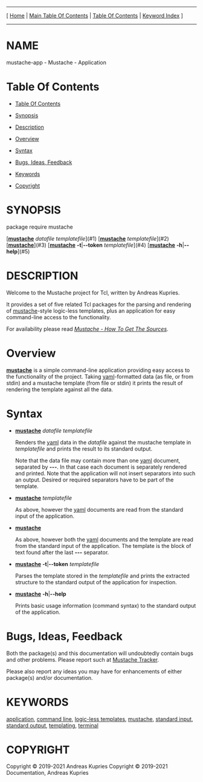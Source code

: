 
[//000000001]: # (mustache\-app \- Mustache\. Packages for logic\-less templating)
[//000000002]: # (Generated from file 'mustache\_application\.man' by tcllib/doctools with format 'markdown')
[//000000003]: # (Copyright &copy; 2019\-2021 Andreas Kupries
Copyright &copy; 2019\-2021 Documentation, Andreas Kupries)
[//000000004]: # (mustache\-app\(n\) 1 doc "Mustache\. Packages for logic\-less templating")

<hr> [ <a href="../../../../../../home">Home</a> | <a
href="../../toc.md">Main Table Of Contents</a> | <a
href="../toc.md">Table Of Contents</a> | <a
href="../../index.md">Keyword Index</a> ] <hr>

# NAME

mustache\-app \- Mustache \- Application

# <a name='toc'></a>Table Of Contents

  - [Table Of Contents](#toc)

  - [Synopsis](#synopsis)

  - [Description](#section1)

  - [Overview](#section2)

  - [Syntax](#section3)

  - [Bugs, Ideas, Feedback](#section4)

  - [Keywords](#keywords)

  - [Copyright](#copyright)

# <a name='synopsis'></a>SYNOPSIS

package require mustache

[__[mustache](mustache\.md)__ *datafile* *templatefile*](#1)
[__[mustache](mustache\.md)__ *templatefile*](#2)
[__[mustache](mustache\.md)__](#3)
[__[mustache](mustache\.md)__ __\-t__&#124;__\-\-token__ *templatefile*](#4)
[__[mustache](mustache\.md)__ __\-h__&#124;__\-\-help__](#5)

# <a name='description'></a>DESCRIPTION

Welcome to the Mustache project for Tcl, written by Andreas Kupries\.

It provides a set of five related Tcl packages for the parsing and rendering of
[mustache](https://mustache\.github\.io/)\-style logic\-less templates, plus an
application for easy command\-line access to the functionality\.

For availability please read *[Mustache \- How To Get The
Sources](mustache\_howto\_get\_sources\.md)*\.

# <a name='section2'></a>Overview

__[mustache](mustache\.md)__ is a simple command\-line application
providing easy access to the functionality of the project\. Taking
[yaml](https://yaml\.org/)\-formatted data \(as file, or from stdin\) and a
mustache template \(from file or stdin\) it prints the result of rendering the
template against all the data\.

# <a name='section3'></a>Syntax

  - <a name='1'></a>__[mustache](mustache\.md)__ *datafile* *templatefile*

    Renders the [yaml](https://yaml\.org/) data in the *datafile* against
    the mustache template in *templatefile* and prints the result to its
    standard output\.

    Note that the data file may contain more than one
    [yaml](https://yaml\.org/) document, separated by __\-\-\-__\. In that
    case each document is separately rendered and printed\. Note that the
    application will not insert separators into such an output\. Desired or
    required separators have to be part of the template\.

  - <a name='2'></a>__[mustache](mustache\.md)__ *templatefile*

    As above, however the [yaml](https://yaml\.org/) documents are read from
    the standard input of the application\.

  - <a name='3'></a>__[mustache](mustache\.md)__

    As above, however both the [yaml](https://yaml\.org/) documents and the
    template are read from the standard input of the application\. The template
    is the block of text found after the last __\-\-\-__ separator\.

  - <a name='4'></a>__[mustache](mustache\.md)__ __\-t__&#124;__\-\-token__ *templatefile*

    Parses the template stored in the *templatefile* and prints the extracted
    structure to the standard output of the application for inspection\.

  - <a name='5'></a>__[mustache](mustache\.md)__ __\-h__&#124;__\-\-help__

    Prints basic usage information \(command syntax\) to the standard output of
    the application\.

# <a name='section4'></a>Bugs, Ideas, Feedback

Both the package\(s\) and this documentation will undoubtedly contain bugs and
other problems\. Please report such at [Mustache
Tracker](https://core\.tcl\-lang\.org/akupries/mustache)\.

Please also report any ideas you may have for enhancements of either package\(s\)
and/or documentation\.

# <a name='keywords'></a>KEYWORDS

[application](\.\./\.\./index\.md\#key8), [command
line](\.\./\.\./index\.md\#key11), [logic\-less templates](\.\./\.\./index\.md\#key0),
[mustache](\.\./\.\./index\.md\#key2), [standard input](\.\./\.\./index\.md\#key9),
[standard output](\.\./\.\./index\.md\#key10),
[templating](\.\./\.\./index\.md\#key1), [terminal](\.\./\.\./index\.md\#key7)

# <a name='copyright'></a>COPYRIGHT

Copyright &copy; 2019\-2021 Andreas Kupries
Copyright &copy; 2019\-2021 Documentation, Andreas Kupries
